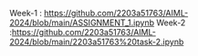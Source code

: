 Week-1 : https://github.com/2203a51763/AIML-2024/blob/main/ASSIGNMENT_1.ipynb
Week-2 :https://github.com/2203a51763/AIML-2024/blob/main/2203a51763%20task-2.ipynb
